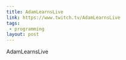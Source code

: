 ```yaml
---
title: AdamLearnsLive
link: https://www.twitch.tv/AdamLearnsLive
tags:
 - programming
layout: post
---
```


AdamLearnsLive
